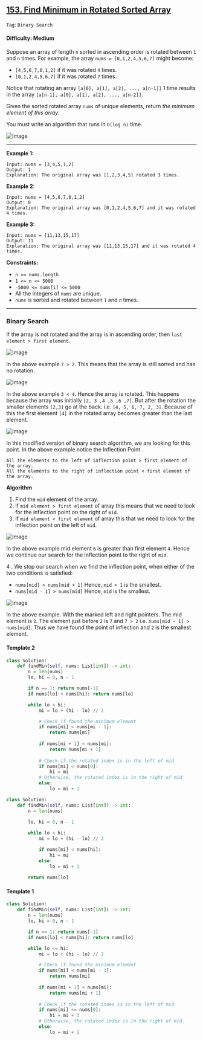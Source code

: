 ## [153. Find Minimum in Rotated Sorted Array](https://leetcode.com/problems/find-minimum-in-rotated-sorted-array)

```Tag```: ```Binary Search```

#### Difficulty: Medium

Suppose an array of length ```n``` sorted in ascending order is rotated between ```1``` and ```n``` times. For example, the array ```nums = [0,1,2,4,5,6,7]``` might become:

- ```[4,5,6,7,0,1,2]``` if it was rotated ```4``` times.
- ```[0,1,2,4,5,6,7]``` if it was rotated ```7``` times.

Notice that rotating an array ```[a[0], a[1], a[2], ..., a[n-1]]``` 1 time results in the array ```[a[n-1], a[0], a[1], a[2], ..., a[n-2]]```.

Given the sorted rotated array ```nums``` of unique elements, return _the minimum element of this array_.

You must write an algorithm that runs in ```O(log n)``` time.

![image](https://user-images.githubusercontent.com/35042430/229933500-2edb4528-f294-4600-b2f4-2f028a9ef271.png)

---

__Example 1:__
```
Input: nums = [3,4,5,1,2]
Output: 1
Explanation: The original array was [1,2,3,4,5] rotated 3 times.
```

__Example 2:__
```
Input: nums = [4,5,6,7,0,1,2]
Output: 0
Explanation: The original array was [0,1,2,4,5,6,7] and it was rotated 4 times.
```

__Example 3:__
```
Input: nums = [11,13,15,17]
Output: 11
Explanation: The original array was [11,13,15,17] and it was rotated 4 times. 
```

__Constraints:__

- ```n == nums.length```
- ```1 <= n <= 5000```
- ```-5000 <= nums[i] <= 5000```
- All the integers of ```nums``` are unique.
- ```nums``` is sorted and rotated between ```1``` and ```n``` times.

---

### Binary Search

If the array is not rotated and the array is in ascending order, then ```last element > first element```.

![image](https://leetcode.com/problems/find-minimum-in-rotated-sorted-array/Figures/153/153_Minimum_Rotated_Sorted_Array_1.png)

In the above example ```7 > 2```. This means that the array is still sorted and has no rotation.

![image](https://leetcode.com/problems/find-minimum-in-rotated-sorted-array/Figures/153/153_Minimum_Rotated_Sorted_Array_2.png)

In the above example ```3 < 4```. Hence the array is rotated. This happens because the array was initially ```[2, 3 ,4 ,5 ,6 ,7]```. But after the rotation the smaller elements ```[2,3]``` go at the back. i.e. ```[4, 5, 6, 7, 2, 3]```. Because of this the first element ```[4]``` in the rotated array becomes greater than the last element.

![image](https://leetcode.com/problems/find-minimum-in-rotated-sorted-array/Figures/153/153_Minimum_Rotated_Sorted_Array_3.png)

In this modified version of binary search algorithm, we are looking for this point. In the above example notice the Inflection Point .

    All the elements to the left of inflection point > first element of the array.
    All the elements to the right of inflection point < first element of the array.

__Algorithm__

1. Find the ```mid``` element of the array.
2. If ```mid element > first element``` of array this means that we need to look for the inflection point on the right of ```mid```.
3. If ```mid element < first element``` of array this that we need to look for the inflection point on the left of ```mid```.

![image](https://leetcode.com/problems/find-minimum-in-rotated-sorted-array/Figures/153/153_Minimum_Rotated_Sorted_Array_4.png)

In the above example mid element ```6``` is greater than first element ```4```. Hence we continue our search for the inflection point to the right of ```mid```.

4 . We stop our search when we find the inflection point, when either of the two conditions is satisfied:
- ```nums[mid] > nums[mid + 1]``` Hence, ```mid + 1``` is the smallest.
- ```nums[mid - 1] > nums[mid]``` Hence, ```mid``` is the smallest.

![image](https://leetcode.com/problems/find-minimum-in-rotated-sorted-array/Figures/153/153_Minimum_Rotated_Sorted_Array_5.png)

In the above example. With the marked left and right pointers. The mid element is ```2```. The element just before ```2``` is ```7``` and ```7 > 2``` i.e. ```nums[mid - 1] > nums[mid]```. Thus we have found the point of inflection and ```2``` is the smallest element.

#### Template 2

```Python
class Solution:
    def findMin(self, nums: List[int]) -> int:
        n = len(nums)
        lo, hi = 0, n - 1

        if n == 1: return nums[-1]
        if nums[lo] < nums[hi]: return nums[lo]

        while lo < hi:
            mi = lo + (hi - lo) // 2

            # Check if found the minimum element 
            if nums[mi] < nums[mi - 1]:
                return nums[mi]
            
            if nums[mi + 1] < nums[mi]:
                return nums[mi + 1]
            
            # Check if the rotated index is in the left of mid
            if nums[mi] < nums[0]:
                hi = mi
            # Otherwise, the rotated index is in the right of mid
            else:
                lo = mi + 1
```

```Python
class Solution:
    def findMin(self, nums: List[int]) -> int:
        n = len(nums)

        lo, hi = 0, n - 1
        
        while lo < hi:
            mi = lo + (hi - lo) // 2

            if nums[mi] < nums[hi]:
                hi = mi
            else:
                lo = mi + 1
        
        return nums[lo]
```

#### Template 1

```Python
class Solution:
    def findMin(self, nums: List[int]) -> int:
        n = len(nums)
        lo, hi = 0, n - 1

        if n == 1: return nums[-1]
        if nums[lo] < nums[hi]: return nums[lo]

        while lo <= hi:
            mi = lo + (hi - lo) // 2

            # Check if found the minimum element 
            if nums[mi] < nums[mi - 1]:
                return nums[mi]
            
            if nums[mi + 1] < nums[mi]:
                return nums[mi + 1]
            
            # Check if the rotated index is in the left of mid
            if nums[mi] <= nums[0]:
                hi = mi + 1
            # Otherwise, the rotated index is in the right of mid
            else:
                lo = mi + 1
```
